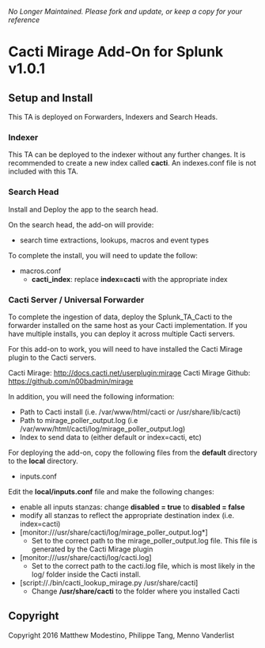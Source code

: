 _No Longer Maintained.  Please fork and update, or keep a copy for your reference_

# Cacti Mirage Add-On for Splunk v1.0.1

## Setup and Install
This TA is deployed on Forwarders, Indexers and Search Heads.

### Indexer
This TA can be deployed to the indexer without any further changes.
It is recommended to create a new index called **cacti**.  An indexes.conf file is not included with this TA.

### Search Head
Install and Deploy the app to the search head.

On the search head, the add-on will provide:
 * search time extractions, lookups, macros and event types

To complete the install, you will need to update the follow:
 * macros.conf
   * **cacti\_index**: replace **index=cacti** with the appropriate index

### Cacti Server / Universal Forwarder
To complete the ingestion of data, deploy the Splunk\_TA\_Cacti to the forwarder installed on the same host as your Cacti implementation.  If you have multiple installs, you can deploy it across multiple Cacti servers.

For this add-on to work, you will need to have installed the Cacti Mirage plugin to the Cacti servers.  

Cacti Mirage: http://docs.cacti.net/userplugin:mirage
Cacti Mirage Github: https://github.com/n00badmin/mirage

In addition, you will need the following information:
 * Path to Cacti install (i.e. /var/www/html/cacti or /usr/share/lib/cacti)
 * Path to mirage\_poller\_output.log (i.e /var/www/html/cacti/log/mirage\_poller\_output.log)
 * Index to send data to (either default or index=cacti, etc)

For deploying the add-on, copy the following files from the **default** directory to the **local** directory.
 * inputs.conf

Edit the **local/inputs.conf** file and make the following changes:
 * enable all inputs stanzas: change **disabled = true** to **disabled = false**
 * modify all stanzas to reflect the appropriate destination index (i.e. index=cacti)
 * [monitor:///usr/share/cacti/log/mirage\_poller\_output.log\*]
    * Set to the correct path to the mirage\_poller\_output.log file.  This file is generated by the Cacti Mirage plugin
 * [monitor:///usr/share/cacti/log/cacti.log]
    * Set to the correct path to the cacti.log file, which is most likely in the log/ folder inside the Cacti install.
 * [script://./bin/cacti\_lookup\_mirage.py /usr/share/cacti]
    * Change **/usr/share/cacti** to the folder where you installed Cacti

## Copyright
Copyright 2016 Matthew Modestino, Philippe Tang, Menno Vanderlist

